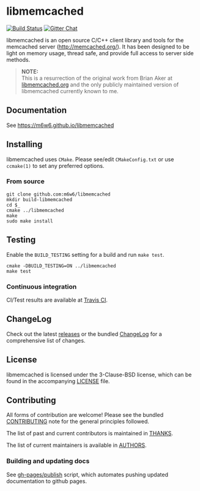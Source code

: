 # libmemcached

[![Build Status](https://github.com/m6w6/libmemcached/workflows/cmake-build-ci/badge.svg)](https://github.com/m6w6/libmemcached/actions?query=workflow%3Acmake-build-ci) 
[![Gitter Chat](https://badges.gitter.im/m6w6/libmemcached.svg)](https://gitter.im/m6w6/libmemcached?utm_source=badge&utm_medium=badge&utm_campaign=pr-badge&utm_content=badge)

libmemcached is an open source C/C++ client library and tools for the
memcached server (http://memcached.org/). It has been designed to be
light on memory usage, thread safe, and provide full access to server
side methods.

> **NOTE:**  
> This is a resurrection of the original work from Brian Aker at
> [libmemcached.org](https://libmemcached.org) and the only publicly maintained
> version of libmemcached currently known to me.

## Documentation

See https://m6w6.github.io/libmemcached

## Installing

libmemcached uses `CMake`. Please see/edit `CMakeConfig.txt` or use
`ccmake(1)` to set any preferred options.

### From source

	git clone github.com:m6w6/libmemcached
	mkdir build-libmemcached
	cd $_
	cmake ../libmemcached
	make
	sudo make install

## Testing

Enable the `BUILD_TESTING` setting for a build and run `make test`.

    cmake -DBUILD_TESTING=ON ../libmemcached
    make test

### Continuous integration

CI/Test results are available at [Travis CI](https://travis-ci.org/m6w6/libmemcached).
 
## ChangeLog

Check out the latest [releases](./releases) or the bundled
[ChangeLog](./ChangeLog) for a comprehensive list of changes.

## License

libmemcached is licensed under the 3-Clause-BSD license, which can be
found in the accompanying [LICENSE](./LICENSE) file.

## Contributing

All forms of contribution are welcome! Please see the bundled
[CONTRIBUTING](./CONTRIBUTING.md) note for the general principles followed.

The list of past and current contributors is maintained in [THANKS](./THANKS).

The list of current maintainers is available in [AUTHORS](./AUTHORS).

### Building and updating docs

See [gh-pages/publish](./docs/gh-pages/publish.sh) script, which automates 
pushing updated documentation to github pages.

